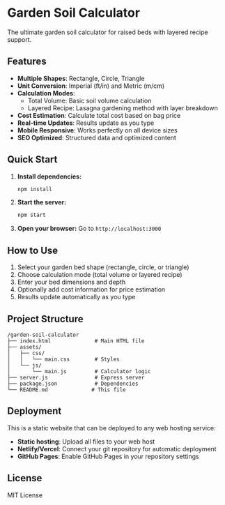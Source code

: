 # Garden Soil Calculator

The ultimate garden soil calculator for raised beds with layered recipe support.

## Features

- **Multiple Shapes**: Rectangle, Circle, Triangle
- **Unit Conversion**: Imperial (ft/in) and Metric (m/cm)
- **Calculation Modes**: 
  - Total Volume: Basic soil volume calculation
  - Layered Recipe: Lasagna gardening method with layer breakdown
- **Cost Estimation**: Calculate total cost based on bag price
- **Real-time Updates**: Results update as you type
- **Mobile Responsive**: Works perfectly on all device sizes
- **SEO Optimized**: Structured data and optimized content

## Quick Start

1. **Install dependencies:**
   ```bash
   npm install
   ```

2. **Start the server:**
   ```bash
   npm start
   ```

3. **Open your browser:**
   Go to `http://localhost:3000`

## How to Use

1. Select your garden bed shape (rectangle, circle, or triangle)
2. Choose calculation mode (total volume or layered recipe)
3. Enter your bed dimensions and depth
4. Optionally add cost information for price estimation
5. Results update automatically as you type

## Project Structure

```
/garden-soil-calculator
├── index.html              # Main HTML file
├── assets/
│   ├── css/
│   │   └── main.css        # Styles
│   └── js/
│       └── main.js         # Calculator logic
├── server.js               # Express server
├── package.json            # Dependencies
└── README.md              # This file
```

## Deployment

This is a static website that can be deployed to any web hosting service:

- **Static hosting**: Upload all files to your web host
- **Netlify/Vercel**: Connect your git repository for automatic deployment
- **GitHub Pages**: Enable GitHub Pages in your repository settings

## License

MIT License